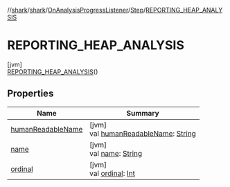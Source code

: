 //[shark](../../../../../index.md)/[shark](../../../index.md)/[OnAnalysisProgressListener](../../index.md)/[Step](../index.md)/[REPORTING_HEAP_ANALYSIS](index.md)

# REPORTING_HEAP_ANALYSIS

[jvm]\
[REPORTING_HEAP_ANALYSIS](index.md)()

## Properties

| Name | Summary |
|---|---|
| [humanReadableName](../human-readable-name.md) | [jvm]<br>val [humanReadableName](../human-readable-name.md): [String](https://kotlinlang.org/api/latest/jvm/stdlib/kotlin/-string/index.html) |
| [name](../-p-a-r-s-i-n-g_-h-e-a-p_-d-u-m-p/index.md#-372974862%2FProperties%2F-1562156115) | [jvm]<br>val [name](../-p-a-r-s-i-n-g_-h-e-a-p_-d-u-m-p/index.md#-372974862%2FProperties%2F-1562156115): [String](https://kotlinlang.org/api/latest/jvm/stdlib/kotlin/-string/index.html) |
| [ordinal](../-p-a-r-s-i-n-g_-h-e-a-p_-d-u-m-p/index.md#-739389684%2FProperties%2F-1562156115) | [jvm]<br>val [ordinal](../-p-a-r-s-i-n-g_-h-e-a-p_-d-u-m-p/index.md#-739389684%2FProperties%2F-1562156115): [Int](https://kotlinlang.org/api/latest/jvm/stdlib/kotlin/-int/index.html) |
